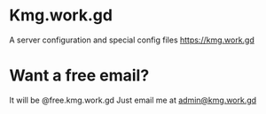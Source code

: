 # Kmg.work.gd
A server configuration and special config files
https://kmg.work.gd
# Want a free email?
It will be @free.kmg.work.gd
Just email me at admin@kmg.work.gd
